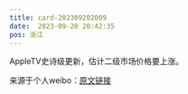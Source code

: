 ```yaml
---
title: card-202309202009
date:  2023-09-20 20:42:35
pos: 浙江
---
```

AppleTV史诗级更新，估计二级市场价格要上涨。 

来源于个人weibo：[原文链接](https://m.weibo.cn/status/NkcxengbF?mblogid=NkcxengbF)